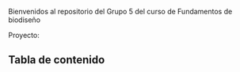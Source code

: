 Bienvenidos al repositorio del Grupo 5 del curso de Fundamentos de biodiseño

Proyecto:

## Tabla de contenido


